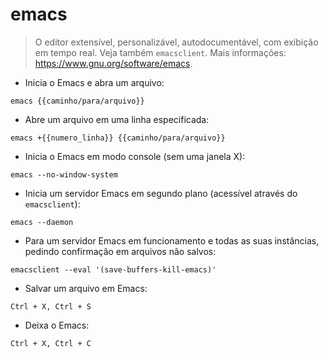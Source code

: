# emacs

> O editor extensível, personalizável, autodocumentável, com exibição em tempo real.
> Veja também `emacsclient`.
> Mais informações: <https://www.gnu.org/software/emacs>.

- Inicia o Emacs e abra um arquivo:

`emacs {{caminho/para/arquivo}}`

- Abre um arquivo em uma linha especificada:

`emacs +{{numero_linha}} {{caminho/para/arquivo}}`

- Inicia o Emacs em modo console (sem uma janela X):

`emacs --no-window-system`

- Inicia um servidor Emacs em segundo plano (acessível através do `emacsclient`):

`emacs --daemon`

- Para um servidor Emacs em funcionamento e todas as suas instâncias, pedindo confirmação em arquivos não salvos:

`emacsclient --eval '(save-buffers-kill-emacs)'`

- Salvar um arquivo em Emacs:

`Ctrl + X, Ctrl + S`

- Deixa o Emacs:

`Ctrl + X, Ctrl + C`
